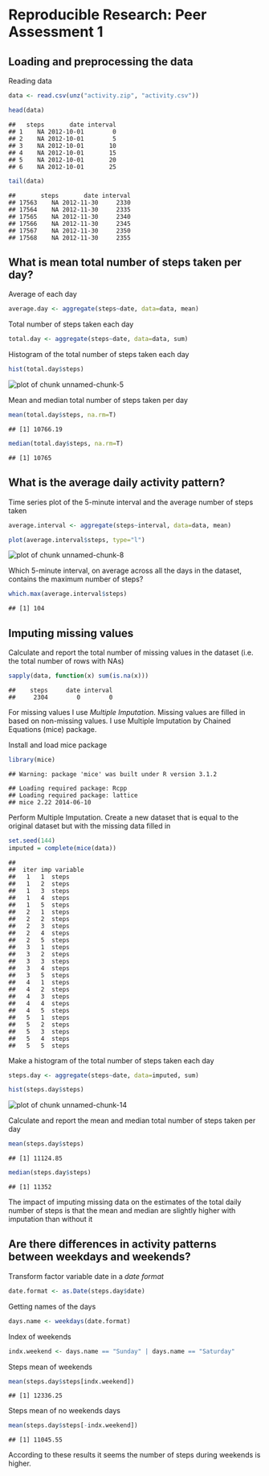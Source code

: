 # Reproducible Research: Peer Assessment 1

## Loading and preprocessing the data

Reading data

```r
data <- read.csv(unz("activity.zip", "activity.csv"))
```


```r
head(data)
```

```
##   steps       date interval
## 1    NA 2012-10-01        0
## 2    NA 2012-10-01        5
## 3    NA 2012-10-01       10
## 4    NA 2012-10-01       15
## 5    NA 2012-10-01       20
## 6    NA 2012-10-01       25
```

```r
tail(data)
```

```
##       steps       date interval
## 17563    NA 2012-11-30     2330
## 17564    NA 2012-11-30     2335
## 17565    NA 2012-11-30     2340
## 17566    NA 2012-11-30     2345
## 17567    NA 2012-11-30     2350
## 17568    NA 2012-11-30     2355
```

## What is mean total number of steps taken per day?

Average of each day

```r
average.day <- aggregate(steps~date, data=data, mean)
```

Total number of steps taken each day

```r
total.day <- aggregate(steps~date, data=data, sum)
```

Histogram of the total number of steps taken each day

```r
hist(total.day$steps)
```

![plot of chunk unnamed-chunk-5](figure/unnamed-chunk-5-1.png) 

Mean and median total number of steps taken per day

```r
mean(total.day$steps, na.rm=T)
```

```
## [1] 10766.19
```

```r
median(total.day$steps, na.rm=T)
```

```
## [1] 10765
```

## What is the average daily activity pattern?

Time series plot of the 5-minute interval and the average number of steps taken

```r
average.interval <- aggregate(steps~interval, data=data, mean)
```


```r
plot(average.interval$steps, type="l")
```

![plot of chunk unnamed-chunk-8](figure/unnamed-chunk-8-1.png) 

Which 5-minute interval, on average across all the days in the dataset, contains the maximum number of steps?

```r
which.max(average.interval$steps)
```

```
## [1] 104
```

## Imputing missing values

Calculate and report the total number of missing values in the dataset (i.e. the total number of rows with NAs)

```r
sapply(data, function(x) sum(is.na(x)))
```

```
##    steps     date interval 
##     2304        0        0
```

For missing values I use *Multiple Imputation*.
Missing values are filled in based on non-missing values.
I use Multiple Imputation by Chained Equations (mice) package.

Install and load mice package

```r
library(mice)
```

```
## Warning: package 'mice' was built under R version 3.1.2
```

```
## Loading required package: Rcpp
## Loading required package: lattice
## mice 2.22 2014-06-10
```

Perform Multiple Imputation. Create a new dataset that is equal to the original dataset but with the missing data filled in

```r
set.seed(144)
imputed = complete(mice(data))
```

```
## 
##  iter imp variable
##   1   1  steps
##   1   2  steps
##   1   3  steps
##   1   4  steps
##   1   5  steps
##   2   1  steps
##   2   2  steps
##   2   3  steps
##   2   4  steps
##   2   5  steps
##   3   1  steps
##   3   2  steps
##   3   3  steps
##   3   4  steps
##   3   5  steps
##   4   1  steps
##   4   2  steps
##   4   3  steps
##   4   4  steps
##   4   5  steps
##   5   1  steps
##   5   2  steps
##   5   3  steps
##   5   4  steps
##   5   5  steps
```

Make a histogram of the total number of steps taken each day 

```r
steps.day <- aggregate(steps~date, data=imputed, sum)
```


```r
hist(steps.day$steps)
```

![plot of chunk unnamed-chunk-14](figure/unnamed-chunk-14-1.png) 

Calculate and report the mean and median total number of steps taken per day

```r
mean(steps.day$steps)
```

```
## [1] 11124.85
```

```r
median(steps.day$steps)
```

```
## [1] 11352
```

The impact of imputing missing data on the estimates of the total daily number of steps is that the mean and median are slightly higher with imputation than without it

## Are there differences in activity patterns between weekdays and weekends?

Transform factor variable date in a *date format*  

```r
date.format <- as.Date(steps.day$date)
```

Getting names of the days

```r
days.name <- weekdays(date.format)
```

Index of weekends

```r
indx.weekend <- days.name == "Sunday" | days.name == "Saturday" 
```

Steps mean of weekends

```r
mean(steps.day$steps[indx.weekend]) 
```

```
## [1] 12336.25
```

Steps mean of no weekends days

```r
mean(steps.day$steps[-indx.weekend]) 
```

```
## [1] 11045.55
```

According to these results it seems the number of steps during weekends is higher.





